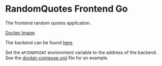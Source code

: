 # RandomQuotes Frontend Go

The frontend random quotes application.

[Docker Image](https://hub.docker.com/r/octopussamples/randomquotesfrontendgo).

The backend can be found [here](https://github.com/OctopusSamples/RandomQuotes-Backend-Go).

Set the `APIENDPOINT` environment variable to the address of the backend. See the [docker-compose.yml](https://github.com/OctopusSamples/RandomQuotes-Frontend-Go/blob/main/docker-compose.yml) file for an example.
